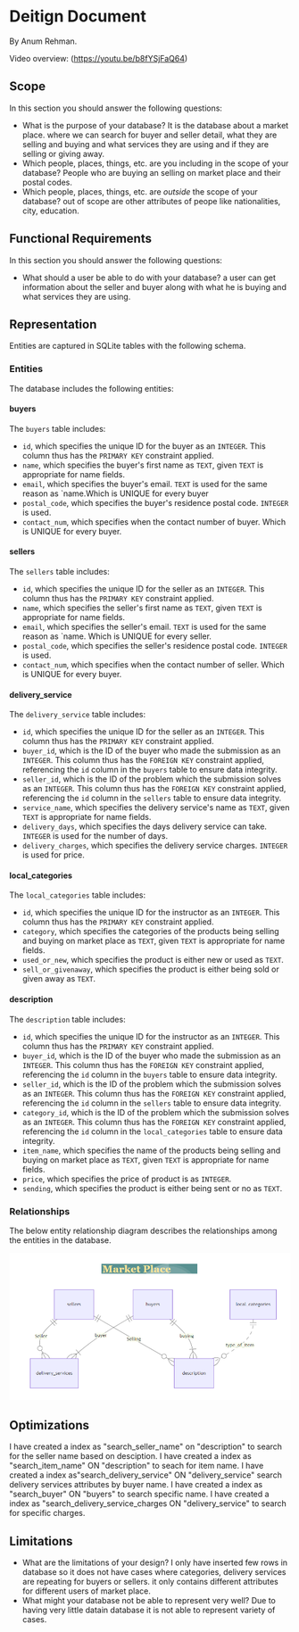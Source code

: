 # Deitign Document

By Anum Rehman.

Video overview: (https://youtu.be/b8fYSjFaQ64)

## Scope

In this section you should answer the following questions:

* What is the purpose of your database? It is the database about a market place. where we can search for buyer and seller detail, what they are selling and buying and what services they are using and if they are selling or giving away.
* Which people, places, things, etc. are you including in the scope of your database? People who are buying an selling on market place and their postal codes.
* Which people, places, things, etc. are *outside* the scope of your database? out of scope are other attributes of peope like nationalities, city, education.

## Functional Requirements

In this section you should answer the following questions:

* What should a user be able to do with your database? a user can get information about the seller and buyer along with what he is buying and what services they are using.

## Representation
Entities are captured in SQLite tables with the following schema.

### Entities

The database includes the following entities:

#### buyers

The `buyers` table includes:

* `id`, which specifies the unique ID for the buyer as an `INTEGER`. This column thus has the `PRIMARY KEY` constraint applied.
* `name`, which specifies the buyer's first name as `TEXT`, given `TEXT` is appropriate for name fields.
* `email`, which specifies the buyer's email. `TEXT` is used for the same reason as `name.Which is UNIQUE for every buyer
* `postal_code`, which specifies the buyer's residence postal code. `INTEGER` is used.
* `contact_num`, which specifies when the contact number of buyer. Which is UNIQUE for every buyer.

#### sellers

The `sellers` table includes:

* `id`, which specifies the unique ID for the seller as an `INTEGER`. This column thus has the `PRIMARY KEY` constraint applied.
* `name`, which specifies the seller's first name as `TEXT`, given `TEXT` is appropriate for name fields.
* `email`, which specifies the seller's email. `TEXT` is used for the same reason as `name. Which is UNIQUE for every seller.
* `postal_code`, which specifies the seller's residence postal code. `INTEGER` is used.
* `contact_num`, which specifies when the contact number of seller. Which is UNIQUE for every buyer.

#### delivery_service

The `delivery_service` table includes:

* `id`, which specifies the unique ID for the seller as an `INTEGER`. This column thus has the `PRIMARY KEY` constraint applied.
* `buyer_id`, which is the ID of the buyer who made the submission as an `INTEGER`. This column thus has the `FOREIGN KEY` constraint applied, referencing the `id` column in the `buyers` table to ensure data integrity.
* `seller_id`, which is the ID of the problem which the submission solves as an `INTEGER`. This column thus has the `FOREIGN KEY` constraint applied, referencing the `id` column in the `sellers` table to ensure data integrity.
* `service_name`, which specifies the delivery service's name as `TEXT`, given `TEXT` is appropriate for name fields.
* `delivery_days`, which specifies the days delivery service can take. `INTEGER` is used for the number of days.
* `delivery_charges`, which specifies the delivery service charges. `INTEGER` is used for price.

#### local_categories

The `local_categories` table includes:

* `id`, which specifies the unique ID for the instructor as an `INTEGER`. This column thus has the `PRIMARY KEY` constraint applied.
* `category`, which specifies the categories of the products being selling and buying on market place as `TEXT`, given `TEXT` is appropriate for name fields.
* `used_or_new`, which specifies the product is either new or used as `TEXT`.
* `sell_or_givenaway`, which specifies the product is either being sold or given away as `TEXT`.

#### description

The `description` table includes:

* `id`, which specifies the unique ID for the instructor as an `INTEGER`. This column thus has the `PRIMARY KEY` constraint applied.
* `buyer_id`, which is the ID of the buyer who made the submission as an `INTEGER`. This column thus has the `FOREIGN KEY` constraint applied, referencing the `id` column in the `buyers` table to ensure data integrity.
* `seller_id`, which is the ID of the problem which the submission solves as an `INTEGER`. This column thus has the `FOREIGN KEY` constraint applied, referencing the `id` column in the `sellers` table to ensure data integrity.
* `category_id`, which is the ID of the problem which the submission solves as an `INTEGER`. This column thus has the `FOREIGN KEY` constraint applied, referencing the `id` column in the `local_categories` table to ensure data integrity.
* `item_name`, which specifies the name of the products being selling and buying on market place as `TEXT`, given `TEXT` is appropriate for name fields.
* `price`, which specifies the price of product is as `INTEGER`.
* `sending`, which specifies the product is either being sent or no as `TEXT`.


### Relationships

The below entity relationship diagram describes the relationships among the entities in the database.

![market place](project_image.png)

## Optimizations

I have created a index as "search_seller_name" on "description" to search for the seller name based on desciption.
I have created a index as "search_item_name" ON "description" to seach for item name.
I have created a index as"search_delivery_service" ON "delivery_service" search delivery services attributes by buyer name.
I have created a index as "search_buyer" ON "buyers" to search specific name.
I have created a index as "search_delivery_service_charges ON "delivery_service" to search for specific charges.

## Limitations

* What are the limitations of your design?
I only have inserted few rows in database so it does not have cases where categories, delivery services are repeating for buyers or sellers. it only contains different attributes for different users of market place.
* What might your database not be able to represent very well?
Due to having very little datain database it is not able to represent variety of cases.
